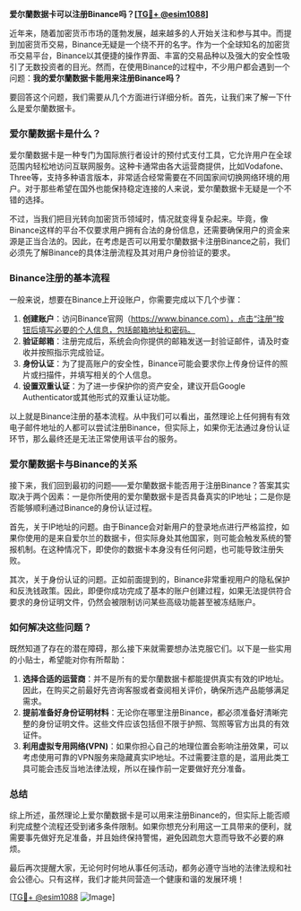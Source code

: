 **爱尔蘭数据卡可以注册Binance吗？[[TG💪+ @esim1088](https://t.me/s/esim1088)]**

近年来，随着加密货币市场的蓬勃发展，越来越多的人开始关注和参与其中。而提到加密货币交易，Binance无疑是一个绕不开的名字。作为一个全球知名的加密货币交易平台，Binance以其便捷的操作界面、丰富的交易品种以及强大的安全性吸引了无数投资者的目光。然而，在使用Binance的过程中，不少用户都会遇到一个问题：**我的爱尔蘭数据卡能用来注册Binance吗？**

要回答这个问题，我们需要从几个方面进行详细分析。首先，让我们来了解一下什么是爱尔蘭数据卡。

### 爱尔蘭数据卡是什么？

爱尔蘭数据卡是一种专门为国际旅行者设计的预付式支付工具，它允许用户在全球范围内轻松地访问互联网服务。这种卡通常由各大运营商提供，比如Vodafone、Three等，支持多种语言版本，非常适合经常需要在不同国家间切换网络环境的用户。对于那些希望在国外也能保持稳定连接的人来说，爱尔蘭数据卡无疑是一个不错的选择。

不过，当我们把目光转向加密货币领域时，情况就变得复杂起来。毕竟，像Binance这样的平台不仅要求用户拥有合法的身份信息，还需要确保用户的资金来源是正当合法的。因此，在考虑是否可以用爱尔蘭数据卡注册Binance之前，我们必须先了解Binance的具体注册流程及其对用户身份验证的要求。

### Binance注册的基本流程

一般来说，想要在Binance上开设账户，你需要完成以下几个步骤：

1. **创建账户**：访问Binance官网（https://www.binance.com），点击“注册”按钮后填写必要的个人信息，包括邮箱地址和密码。
2. **验证邮箱**：注册完成后，系统会向你提供的邮箱发送一封验证邮件，请及时查收并按照指示完成验证。
3. **身份认证**：为了提高账户的安全性，Binance可能会要求你上传身份证件的照片或扫描件，并填写相关的个人信息。
4. **设置双重认证**：为了进一步保护你的资产安全，建议开启Google Authenticator或其他形式的双重认证功能。

以上就是Binance注册的基本流程。从中我们可以看出，虽然理论上任何拥有有效电子邮件地址的人都可以尝试注册Binance，但实际上，如果你无法通过身份认证环节，那么最终还是无法正常使用该平台的服务。

### 爱尔蘭数据卡与Binance的关系

接下来，我们回到最初的问题——爱尔蘭数据卡能否用于注册Binance？答案其实取决于两个因素：一是你所使用的爱尔蘭数据卡是否具备真实的IP地址；二是你是否能够顺利通过Binance的身份认证过程。

首先，关于IP地址的问题。由于Binance会对新用户的登录地点进行严格监控，如果你使用的是来自爱尔兰的数据卡，但实际身处其他国家，则可能会触发系统的警报机制。在这种情况下，即使你的数据卡本身没有任何问题，也可能导致注册失败。

其次，关于身份认证的问题。正如前面提到的，Binance非常重视用户的隐私保护和反洗钱政策。因此，即便你成功完成了基本的账户创建过程，如果无法提供符合要求的身份证明文件，仍然会被限制访问某些高级功能甚至被冻结账户。

### 如何解决这些问题？

既然知道了存在的潜在障碍，那么接下来就需要想办法克服它们。以下是一些实用的小贴士，希望能对你有所帮助：

1. **选择合适的运营商**：并不是所有的爱尔蘭数据卡都能提供真实有效的IP地址。因此，在购买之前最好先咨询客服或者查阅相关评价，确保所选产品能够满足需求。
2. **提前准备好身份证明材料**：无论你在哪里注册Binance，都必须准备好清晰完整的身份证明文件。这些文件应该包括但不限于护照、驾照等官方出具的有效证件。
3. **利用虚拟专用网络(VPN)**：如果你担心自己的地理位置会影响注册效果，可以考虑使用可靠的VPN服务来隐藏真实IP地址。不过需要注意的是，滥用此类工具可能会违反当地法律法规，所以在操作前一定要做好充分准备。

### 总结

综上所述，虽然理论上爱尔蘭数据卡是可以用来注册Binance的，但实际上能否顺利完成整个流程还受到诸多条件限制。如果你想充分利用这一工具带来的便利，就需要事先做好充足准备，并且始终保持警惕，避免因疏忽大意而导致不必要的麻烦。

最后再次提醒大家，无论何时何地从事任何活动，都务必遵守当地的法律法规和社会公德心。只有这样，我们才能共同营造一个健康和谐的发展环境！

[[TG💪+ @esim1088](https://t.me/s/esim1088) ![Image](https://i.postimg.cc/4NQfJmqS/Snipaste-2025-05-13-00-14-12.png)]
